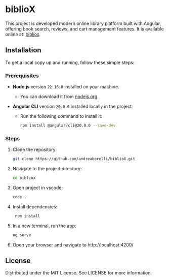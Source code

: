 # biblioX

This project is developed modern online library platform built with Angular, offering book search, reviews, and cart management features. It is available online at: [bibliox](https://bibliox.netlify.app/).

## Installation

To get a local copy up and running, follow these simple steps:

### Prerequisites

- **Node.js** version `22.16.0` installed on your machine.
  - You can download it from [nodejs.org](https://nodejs.org/).

- **Angular CLI** version `20.0.0` installed locally in the project:
  - Run the following command to install it:
    ```sh
    npm install @angular/cli@20.0.0 --save-dev

### Steps

1. Clone the repository:
   ```sh
   git clone https://github.com/andreaborelli/biblioX.git
2. Navigate to the project directory:
   ```sh
   cd bibliox
3. Open project in vscode:
   ```sh
   code .
4. Install dependencies:
   ```sh
    npm install
5. In a new terminal, run the app:
   ```sh
   ng serve
6. Open your browser and navigate to http://localhost:4200/


## License
Distributed under the MIT License. See LICENSE for more information.
